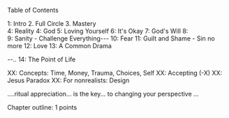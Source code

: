Table of Contents

1: Intro
2. Full Circle
3. Mastery  
4: Reality
4: God
5: Loving Yourself
6: It's Okay
7: God's Will
8:  
9: Sanity - Challenge Everything---
10: Fear
11: Guilt and Shame - Sin no more
12: Love
13: A Common Drama

--..
14: The Point of Life

XX: Concepts: Time, Money, Trauma, Choices, Self
XX: Accepting                                       (-X)
XX: Jesus Paradox
XX: For nonrealists: Design

....ritual appreciation... is the key... to changing your perspective ...


Chapter outline:
1
points
